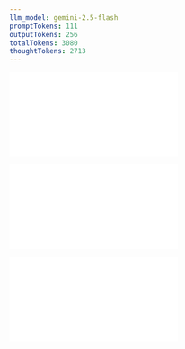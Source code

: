 ```yaml
---
llm_model: gemini-2.5-flash
promptTokens: 111
outputTokens: 256
totalTokens: 3080
thoughtTokens: 2713
---
```


![@](steps/_.112c4a90.md)

![@](steps/_.3f633c1c.md)

![@](steps/response.707a2f96.md)